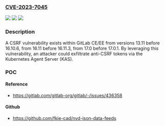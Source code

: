 ### [CVE-2023-7045](https://cve.mitre.org/cgi-bin/cvename.cgi?name=CVE-2023-7045)
![](https://img.shields.io/static/v1?label=Product&message=GitLab&color=blue)
![](https://img.shields.io/static/v1?label=Version&message=13.11%3C%2016.10.6%20&color=brighgreen)
![](https://img.shields.io/static/v1?label=Vulnerability&message=CWE-352%3A%20Cross-Site%20Request%20Forgery%20(CSRF)&color=brighgreen)

### Description

A CSRF vulnerability exists within GitLab CE/EE from versions 13.11 before 16.10.6, from 16.11 before 16.11.3, from 17.0 before 17.0.1. By leveraging this vulnerability, an attacker could exfiltrate anti-CSRF tokens via the Kubernetes Agent Server (KAS).

### POC

#### Reference
- https://gitlab.com/gitlab-org/gitlab/-/issues/436358

#### Github
- https://github.com/fkie-cad/nvd-json-data-feeds

